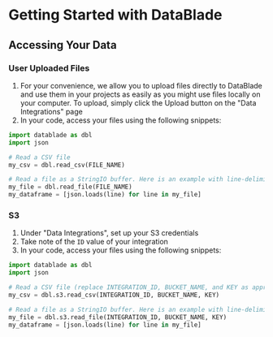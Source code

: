 # Getting Started with DataBlade

## Accessing Your Data

### User Uploaded Files
1. For your convenience, we allow you to upload files directly to DataBlade and use them in your projects as easily as you might use files locally on your computer. To upload, simply click the Upload button on the "Data Integrations" page
2. In your code, access your files using the following snippets:

```python
import datablade as dbl
import json

# Read a CSV file
my_csv = dbl.read_csv(FILE_NAME)

# Read a file as a StringIO buffer. Here is an example with line-delimited JSON.
my_file = dbl.read_file(FILE_NAME)
my_dataframe = [json.loads(line) for line in my_file]
```

### S3
1. Under "Data Integrations", set up your S3 credentials
2. Take note of the `ID` value of your integration
3. In your code, access your files using the following snippets:

```python
import datablade as dbl
import json

# Read a CSV file (replace INTEGRATION_ID, BUCKET_NAME, and KEY as appropriate)
my_csv = dbl.s3.read_csv(INTEGRATION_ID, BUCKET_NAME, KEY)

# Read a file as a StringIO buffer. Here is an example with line-delimited JSON.
my_file = dbl.s3.read_file(INTEGRATION_ID, BUCKET_NAME, KEY)
my_dataframe = [json.loads(line) for line in my_file]
```
